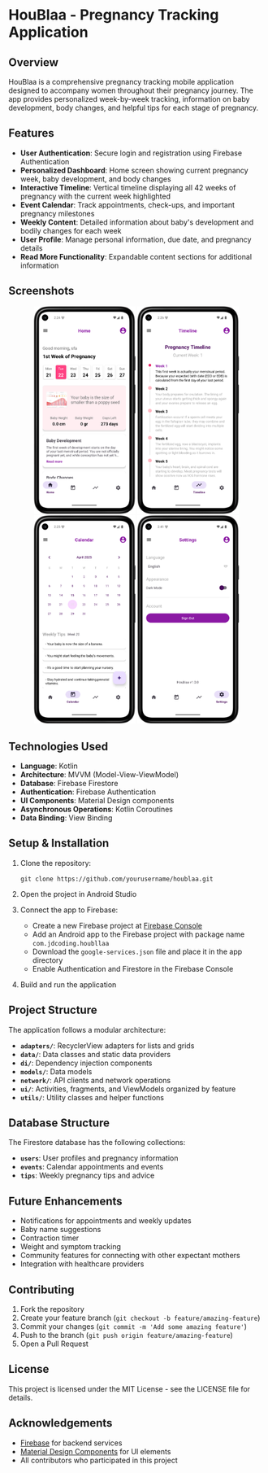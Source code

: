 # HouBlaa - Pregnancy Tracking Application

## Overview

HouBlaa is a comprehensive pregnancy tracking mobile application designed to accompany women throughout their pregnancy journey. The app provides personalized week-by-week tracking, information on baby development, body changes, and helpful tips for each stage of pregnancy.

## Features

- **User Authentication**: Secure login and registration using Firebase Authentication
- **Personalized Dashboard**: Home screen showing current pregnancy week, baby development, and body changes
- **Interactive Timeline**: Vertical timeline displaying all 42 weeks of pregnancy with the current week highlighted
- **Event Calendar**: Track appointments, check-ups, and important pregnancy milestones
- **Weekly Content**: Detailed information about baby's development and bodily changes for each week
- **User Profile**: Manage personal information, due date, and pregnancy details
- **Read More Functionality**: Expandable content sections for additional information

## Screenshots

<p align="center">
  <img src="Presentation/dashboard01.png" width="200" alt="Home Screen"/>
  <img src="Presentation/Timeline.png" width="200" alt="Timeline Screen"/>
  <img src="Presentation/calendar01.png" width="200" alt="Calendar Screen"/>
  <img src="Presentation/settings.png" width="200" alt="settings Screen"/>
</p>

## Technologies Used

- **Language**: Kotlin
- **Architecture**: MVVM (Model-View-ViewModel)
- **Database**: Firebase Firestore
- **Authentication**: Firebase Authentication
- **UI Components**: Material Design components
- **Asynchronous Operations**: Kotlin Coroutines
- **Data Binding**: View Binding

## Setup & Installation

1. Clone the repository:
   ```
   git clone https://github.com/yourusername/houblaa.git
   ```

2. Open the project in Android Studio

3. Connect the app to Firebase:
   - Create a new Firebase project at [Firebase Console](https://console.firebase.google.com/)
   - Add an Android app to the Firebase project with package name `com.jdcoding.houbllaa`
   - Download the `google-services.json` file and place it in the app directory
   - Enable Authentication and Firestore in the Firebase Console

4. Build and run the application

## Project Structure

The application follows a modular architecture:

- **`adapters/`**: RecyclerView adapters for lists and grids
- **`data/`**: Data classes and static data providers 
- **`di/`**: Dependency injection components
- **`models/`**: Data models
- **`network/`**: API clients and network operations
- **`ui/`**: Activities, fragments, and ViewModels organized by feature
- **`utils/`**: Utility classes and helper functions

## Database Structure

The Firestore database has the following collections:

- **`users`**: User profiles and pregnancy information
- **`events`**: Calendar appointments and events
- **`tips`**: Weekly pregnancy tips and advice

## Future Enhancements

- Notifications for appointments and weekly updates
- Baby name suggestions
- Contraction timer
- Weight and symptom tracking
- Community features for connecting with other expectant mothers
- Integration with healthcare providers

## Contributing

1. Fork the repository
2. Create your feature branch (`git checkout -b feature/amazing-feature`)
3. Commit your changes (`git commit -m 'Add some amazing feature'`)
4. Push to the branch (`git push origin feature/amazing-feature`)
5. Open a Pull Request

## License

This project is licensed under the MIT License - see the LICENSE file for details.

## Acknowledgements

- [Firebase](https://firebase.google.com/) for backend services
- [Material Design Components](https://material.io/components) for UI elements
- All contributors who participated in this project

